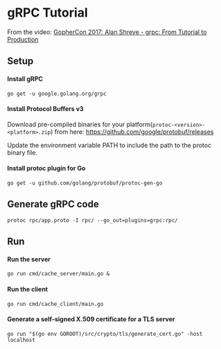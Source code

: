 # gRPC Tutorial

From the video: [GopherCon 2017: Alan Shreve - grpc: From Tutorial to Production](https://www.youtube.com/watch?v=7FZ6ZyzGex0)



## Setup

#### Install gRPC

`go get -u google.golang.org/grpc`


#### Install Protocol Buffers v3

Download pre-compiled binaries for your platform(`protoc-<version>-<platform>.zip`) from here: https://github.com/google/protobuf/releases

Update the environment variable PATH to include the path to the protoc binary file.


#### Install protoc plugin for Go

`go get -u github.com/golang/protobuf/protoc-gen-go`



## Generate gRPC code

`protoc rpc/app.proto -I rpc/ --go_out=plugins=grpc:rpc/`



## Run

#### Run the server

`go run cmd/cache_server/main.go &`


#### Run the client

`go run cmd/cache_client/main.go`


#### Generate a self-signed X.509 certificate for a TLS server

`go run "$(go env GOROOT)/src/crypto/tls/generate_cert.go" -host localhost`

